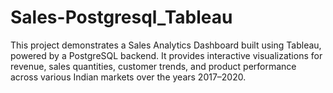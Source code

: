 # Sales-Postgresql_Tableau
This project demonstrates a Sales Analytics Dashboard built using Tableau, powered by a PostgreSQL backend. It provides interactive visualizations for revenue, sales quantities, customer trends, and product performance across various Indian markets over the years 2017–2020.
